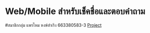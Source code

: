 # Web/Mobile สำหรับเช็คชื่อและตอบคำถาม
#สมาชิกกลุ่ม
แพรไหม หงษ์สำเริง 663380583-3
<a href="./home.html">Project</a>
